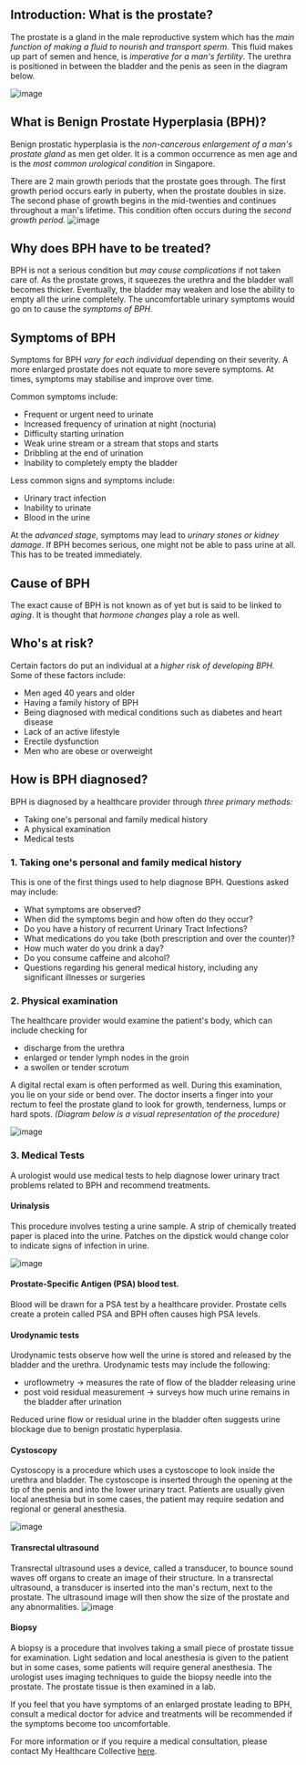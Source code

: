 ## Introduction: What is the prostate?

The prostate is a gland in the male reproductive system which has the _main function of making a fluid to nourish and transport sperm._ This fluid makes up part of semen and hence, is _imperative for a man&#39;s fertility_. The urethra is positioned in between the bladder and the penis as seen in the diagram below.

![image](/assets/post-images/post8a.png#center)

## What is Benign Prostate Hyperplasia (BPH)?

Benign prostatic hyperplasia is the _non-cancerous enlargement of a man&#39;s prostate gland_ as men get older. It is a common occurrence as men age and is the _most common urological condition_ in Singapore.

There are 2 main growth periods that the prostate goes through. The first growth period occurs early in puberty, when the prostate doubles in size. The second phase of growth begins in the mid-twenties and continues throughout a man&#39;s lifetime. This condition often occurs during the _second growth period._
![image](/assets/post-images/post8b.png#center)

## Why does BPH have to be treated?

BPH is not a serious condition but _may cause complications_ if not taken care of. As the prostate grows, it squeezes the urethra and the bladder wall becomes thicker. Eventually, the bladder may weaken and lose the ability to empty all the urine completely. The uncomfortable urinary symptoms would go on to cause the _symptoms of BPH_.

## Symptoms of BPH

Symptoms for BPH _vary for each individual_ depending on their severity. A more enlarged prostate does not equate to more severe symptoms. At times, symptoms may stabilise and improve over time.

Common symptoms include:

- Frequent or urgent need to urinate
- Increased frequency of urination at night (nocturia)
- Difficulty starting urination
- Weak urine stream or a stream that stops and starts
- Dribbling at the end of urination
- Inability to completely empty the bladder

Less common signs and symptoms include:

- Urinary tract infection
- Inability to urinate
- Blood in the urine

At the _advanced stage_, symptoms may lead to _urinary stones or kidney damage_. If BPH becomes serious, one might not be able to pass urine at all. This has to be treated immediately.

## Cause of BPH

The exact cause of BPH is not known as of yet but is said to be linked to _aging_. It is thought that _hormone changes_ play a role as well.

## Who's at risk?

Certain factors do put an individual at a _higher risk of developing BPH._ Some of these factors include:

- Men aged 40 years and older
- Having a family history of BPH
- Being diagnosed with medical conditions such as diabetes and heart disease
- Lack of an active lifestyle
- Erectile dysfunction
- Men who are obese or overweight

## How is BPH diagnosed?

BPH is diagnosed by a healthcare provider through _three primary methods:_

- Taking one&#39;s personal and family medical history
- A physical examination
- Medical tests

### 1. Taking one's personal and family medical history

This is one of the first things used to help diagnose BPH. Questions asked may include:

- What symptoms are observed?
- When did the symptoms begin and how often do they occur?
- Do you have a history of recurrent Urinary Tract Infections?
- What medications do you take (both prescription and over the counter)?
- How much water do you drink a day?
- Do you consume caffeine and alcohol?
- Questions regarding his general medical history, including any significant illnesses or surgeries

### 2. Physical examination

The healthcare provider would examine the patient&#39;s body, which can include checking for

- discharge from the urethra
- enlarged or tender lymph nodes in the groin
- a swollen or tender scrotum

A digital rectal exam is often performed as well. During this examination, you lie on your side or bend over. The doctor inserts a finger into your rectum to feel the prostate gland to look for growth, tenderness, lumps or hard spots. _(Diagram below is a visual representation of the procedure)_

![image](/assets/post-images/post8c.jpeg#center)

### 3. Medical Tests

A urologist would use medical tests to help diagnose lower urinary tract problems related to BPH and recommend treatments.

#### Urinalysis

This procedure involves testing a urine sample. A strip of chemically treated paper is placed into the urine. Patches on the dipstick would change color to indicate signs of infection in urine.

![image](/assets/post-images/post8d.jpeg#center)

#### Prostate-Specific Antigen (PSA) blood test.

Blood will be drawn for a PSA test by a healthcare provider. Prostate cells create a protein called PSA and BPH often causes high PSA levels.

#### Urodynamic tests

Urodynamic tests observe how well the urine is stored and released by the bladder and the urethra. Urodynamic tests may include the following:

- uroflowmetry → measures the rate of flow of the bladder releasing urine
- post void residual measurement → surveys how much urine remains in the bladder after urination

Reduced urine flow or residual urine in the bladder often suggests urine blockage due to benign prostatic hyperplasia.

#### Cystoscopy

Cystoscopy is a procedure which uses a cystoscope to look inside the urethra and bladder. The cystoscope is inserted through the opening at the tip of the penis and into the lower urinary tract. Patients are usually given local anesthesia but in some cases, the patient may require sedation and regional or general anesthesia.

![image](/assets/post-images/post8e.png#center)

#### Transrectal ultrasound

Transrectal ultrasound uses a device, called a transducer, to bounce sound waves off organs to create an image of their structure. In a transrectal ultrasound, a transducer is inserted into the man&#39;s rectum, next to the prostate. The ultrasound image will then show the size of the prostate and any abnormalities.
![image](/assets/post-images/post8f.png#center)

#### Biopsy

A biopsy is a procedure that involves taking a small piece of prostate tissue for examination. Light sedation and local anesthesia is given to the patient but in some cases, some patients will require general anesthesia. The urologist uses imaging techniques to guide the biopsy needle into the prostate. The prostate tissue is then examined in a lab.

If you feel that you have symptoms of an enlarged prostate leading to BPH, consult a medical doctor for advice and treatments will be recommended if the symptoms become too uncomfortable.

For more information or if you require a medical consultation, please contact My Healthcare Collective [here](https://www.myhealthcarecollective.com/contact-us).
